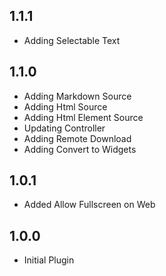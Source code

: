 ## 1.1.1

* Adding Selectable Text

## 1.1.0

* Adding Markdown Source
* Adding Html Source
* Adding Html Element Source
* Updating Controller
* Adding Remote Download
* Adding Convert to Widgets

## 1.0.1

* Added Allow Fullscreen on Web

## 1.0.0

* Initial Plugin
